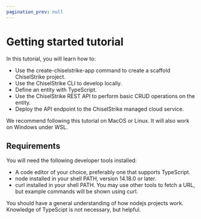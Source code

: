 ```yaml
---
pagination_prev: null
---
```


# Getting started tutorial

In this tutorial, you will learn how to:

- Use the create-chiselstrike-app command to create a scaffold ChiselStrike
  project.
- Use the ChiselStrike CLI to develop locally.
- Define an entity with TypeScript.
- Use the ChiselStrike REST API to perform basic CRUD operations on the entity.
- Deploy the API endpoint to the ChiselStrike managed cloud service.

We recommend following this tutorial on MacOS or Linux. It will also work on
Windows under WSL.

## Requirements

You will need the following developer tools installed:

- A code editor of your choice, preferably one that supports TypeScript.
- node installed in your shell PATH, version 14.18.0 or later.
- curl installed in your shell PATH. You may use other tools to fetch a URL, but
  example commands will be shown using curl.

You should have a general understanding of how nodejs projects work. Knowledge
of TypeScipt is not necessary, but helpful.
